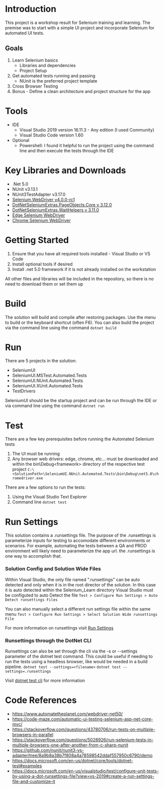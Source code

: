 # Introduction 
This project is a workshop result for Selenium training and learning.  The premise was to start with a simple UI project and incorporate Selenium for automated UI tests.

## Goals
1. Learn Selenium basics
    - Libraries and dependencies
    - Project Setup
2. Get automated tests running and passing
    - NUnit is the preferred project template
3. Cross Browser Testing
4. Bonus - Define a clean architecture and project structure for the app

# Tools
- IDE
    - Visual Studio 2019 version 16.11.3 - Any edition (I used Community)
    - Visual Studio Code version 1.60
- Optional
    - Powershell: I found it helpful to run the project using the command line and then execute the tests through the IDE

# Key Libraries and Downloads
- .Net 5.0
- NUnit v3.13.1
- NUnit3TestAdapter v3.17.0
- [Selenium.WebDriver v4.0.0-rc1](https://www.nuget.org/packages/Selenium.WebDriver/4.0.0-rc1)
- [DotNetSeleniumExtras.PageObjects.Core v 3.12.0](https://www.nuget.org/packages/DotNetSeleniumExtras.PageObjects.Core)
- [DotNetSeleniumExtras.WaitHelpers v 3.11.0](https://www.nuget.org/packages/DotNetSeleniumExtras.WaitHelpers)
- [Edge Selenium WebDriver](https://developer.microsoft.com/en-us/microsoft-edge/tools/webdriver/)
- [Chrome Selenium WebDriver](https://chromedriver.chromium.org/downloads)

# Getting Started
1.	Ensure that you have all required tools installed - Visual Studio or VS Code
2.	Install optional tools if desired
3.	Install .net 5.0 framework if it is not already installed on the workstation

All other files and libraries will be included in the repository, so there is no need to download them or set them up

# Build
The solution will build and compile after restoring packages.  Use the menu to build or the keyboard shortcut (often F6).  You can also build the project via the command line using the command `dotnet build`

# Run
There are 5 projects in the solution:
- SeleniumUI
- SeleniumUI.MSTest.Automated.Tests
- SeleniumUI.NUnit.Automated.Tests
- SeleniumUI.XUnit.Automated.Tests
- TestDrivers

SeleniumUI should be the startup project and can be run through the IDE or via command line using the command `dotnet run`

# Test
There are a few key prerequisites before running the Automated Selenium tests
1. The UI must be running
2. Any browser web drivers: edge, chrome, etc... must be downloaded and within the bin\Debug\<framework> directory of the respective test project
`C:\<SolutionPath>\SeleniumUI.NUnit.Automated.Tests\bin\Debug\net5.0\chromedriver.exe`

There are a few options to run the tests:
1. Using the Visual Studio Text Explorer
2. Command line `dotnet test`

# Run Settings
This solution contains a .runsettings file.  The purpose of the .runsettings is parameterize inputs for testing to accomodate different environments or scenarios.  For example, automating the tests between a QA and PROD environment will likely need to parameterize the app url.  the .runsettings is one way to accomplish that.

### Solution Config and Solution Wide Files
Within Visual Studio, the only file named ".runsettings" can be auto detected and only when it is in the root director of the solution.  In this case it is auto detected within the Selenium_Learn directory
Visual Studio must be configuted to auto Detect the file
`Test > Configure Run Settings > Auto Detect runsettings Files`

You can also manually select a different run settings file within the same menu
`Test > Configure Run Settings > Select Solution Wide runsettings File`

For more information on runsettings visit [Run Settings](https://docs.microsoft.com/en-us/visualstudio/test/configure-unit-tests-by-using-a-dot-runsettings-file?view=vs-2019#create-a-run-settings-file-and-customize-it)

### Runsettings through the DotNet CLI
Runsettings can also be set through the cli via the -s or --settings parameter of the dotnet test command.  This could be useful if needing to run the tests using a headless browser, like would be needed in a build pipeline.
`dotnet test --settings=<filename>`
`dotnet test --settings=.runsettings`

Visit [dotnet test cli](https://docs.microsoft.com/en-us/dotnet/core/tools/dotnet-test) for more information

# Code References
- https://www.automatetheplanet.com/webdriver-net50/
- https://code-maze.com/automatic-ui-testing-selenium-asp-net-core-mvc/
- https://stackoverflow.com/questions/43780706/run-tests-on-multiple-browsers-in-parallel
- https://stackoverflow.com/questions/5028926/run-selenium-tests-in-multiple-browsers-one-after-another-from-c-sharp-nunit
- https://github.com/nunit/nunit3-vs-adapter/tree/8a9b8a38b7f808a4a78598542ddaf557950c6790/demo
- https://docs.microsoft.com/en-us/dotnet/core/tools/dotnet-test#examples
- https://docs.microsoft.com/en-us/visualstudio/test/configure-unit-tests-by-using-a-dot-runsettings-file?view=vs-2019#create-a-run-settings-file-and-customize-it